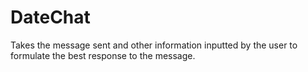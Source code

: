 # DateChat
Takes the message sent and other information inputted by the user to formulate the best response to the message.
